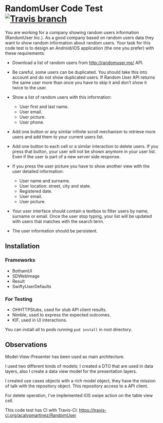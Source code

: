 # RandomUser Code Test [![Travis branch](https://img.shields.io/travis/rust-lang/rust/master.svg)]()

You are working for a company showing random users information (RandomUser Inc.). As a good company based on random users data they want to show random information about random users. Your task for this code test is to design an Android/iOS application (the one you prefer) with these requirements:

* Download a list of random users from http://randomuser.me/ API.
* Be careful, some users can be duplicated. You should take this into account and do not show duplicated users. If Random User API returns the same user more   than once you have to skip it and don’t show it twice to the user.
* Show a list of random users with this information:

  * User first and last name.
  * User email.
  * User picture.
  * User phone.


* Add one button or any similar infinite scroll mechanism to retrieve more users and add them to your current users list.
* Add one button to each cell or a similar interaction to delete users. If you press that button, your user will   not be shown anymore in your user list. Even if the user is part of a new server side response.
* If you press the user picture you have to show another view with the user detailed information:

  * User name and surname.
  * User location: street, city and state.
  * Registered date.
  * User email.
  * User picture.


* Your user interface should contain a textbox to filter users by name, surname or email. Once the user stop typing, your list will be updated with users that matches with the search term.
* The user information should be persistent.

## Installation

### Frameworks
* BothamUI
* SDWebImage
* Result
* SwiftyUserDefaults

### For Testing
* OHHTTPStubs, used for stub API client results.
* Nimble, used to express the expected outcomes.
* KIF, used in UI interactions.

You can install all to pods running `pod install` in root directory.

## Observations

Model-View-Presenter has been used as main architecture.

I used two different kinds of models: I created a DTO that are used in data layers, also I create a data view model for the presentation layers.

I created use cases objects with a rich model object, they have the mission of talk with the repository object. This repository access to a API client.

For delete operation, I've implemented iOS swipe action on the table view cell.

This code test has CI with Travis-CI: https://travis-ci.org/acalvomartinez/RandomUser
